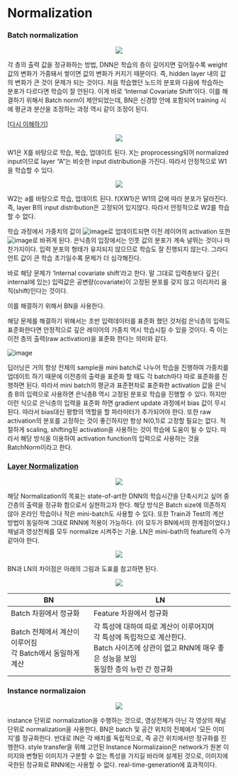 # Normalization 

### Batch normalization 

<p align="center">
   <img src="https://user-images.githubusercontent.com/26568793/57982037-80fa5900-7a7a-11e9-9058-c3b28cdc5308.png">
</p>

각 층의 출력 값을 정규화하는 방법, DNN은 학습의 층이 깊어지면 깊어질수록 weight값의 변화가 가중돼서 쌓이면 값의 변화가 커지기 때문이다. 즉, hidden layer 내의 값의 변화가 큰 것이 문제가 되는 것이다. 처음 학습했던 노드의 분포와 다음에 학습하는 분포가 다르다면 학습이 잘 안된다. 이게 바로 ‘Internal Covariate Shift’이다. 이를 해결하기 위해서 Batch norm이 제안되었는데, BN은 신경망 안에 포함되어 training 시에 평균과 분산을 조정하는 과정 역시 같이 조정이 된다. 

[[다시 이해하기](https://de-novo.org/2018/05/28/batch-normalization-%EC%9D%B4%ED%95%B4%ED%95%98%EA%B8%B0/)]

<p align="center">
   <img src="https://user-images.githubusercontent.com/26568793/57982039-88b9fd80-7a7a-11e9-9778-7ed7b6dec5db.png">
</p>

W1은 X를 바탕으로 학습, 복습, 업데이트 된다. X는 proprocessing되어 normalized input이므로 layer “A”는 비슷한 input distribution을 가진다. 따라서 안정적으로 W1을 학습할 수 있다. 

<p align="center">
   <img src="https://user-images.githubusercontent.com/26568793/57982042-91aacf00-7a7a-11e9-8ae8-a1a4929a8395.png">
</p>

W2는 a를 바탕으로 학습, 업데이트 된다. f(XW1)은 W1의 값에 따라 분포가 달라진다. 즉, layer B의 input distribution은 고정되어 있지않다. 따라서 안정적으로 W2를 학습할 수 없다.  

학습 과정에서 가중치의 값이 ![image](https://user-images.githubusercontent.com/26568793/57982048-a2f3db80-7a7a-11e9-9bcd-c0202e5b8cac.png)로 업데이트되면 이전 레이어의 activation 또한  ![image](https://user-images.githubusercontent.com/26568793/57982048-a2f3db80-7a7a-11e9-9bcd-c0202e5b8cac.png)로 바뀌게 된다. 은닉층의 입장에서는 인풋 값의 분포가 계속 널뛰는 것이나 마찬가지이다. 입력 분포의 형태가 유지되지 않으므로 학습도 잘 진행되지 않는다. 그라디언트 값이 큰 학습 초기일수록 문제가 더 심각해진다.

바로 해당 문제가 ‘Internal covariate shift’라고 한다. 말 그대로 입력층보다 깊은( internal에 있는) 입력값은 공변량(covariate)이 고정된 분포를 갖지 않고 이리저리 움직(shift)인다는 것이다. 

이를 해결하기 위해서 BN을 사용한다. 

해당 문제를 해결하기 위해서는 초반 입력데이터를 표준화 했던 것처럼 은닉층의 입력도 표준화한다면 안정적으로 깊은 레이어의 가중치 역시 학습시킬 수 있을 것이다. 즉 이는 이전 층의 출력(raw activation)을 표준화 한다는 의미와 같다.  

![image](https://user-images.githubusercontent.com/26568793/57982045-9a030a00-7a7a-11e9-96d6-5765e1f47258.png)

딥러닝은 거의 항상 전체의 sample을 mini batch로 나누어 학습을 진행하여 가중치를 업데이트 하기 때문에 이전층의 출력을 표준화 할 때도 각 batch마다 따로 표준화를 진행하면 된다. 따라서 mini batch의 평균과 표준편차로 표준화한 activation 값을 은닉층 B의 입력으로 사용하면 은닉층B 역시 고정된 분포로 학습을 진행할 수 있다. 하지만 이런 식으로 은닉층의 입력을 표준화 하면 gradient update 과정에서 bias 값이 무시된다. 따라서 bias대신 평향의 역할을 할 파라미터가 추가되어야 한다. 또한 raw activation의 분포를 고정하는 것이 좋긴하지만 항상 N(0,1)로 고정할 필요는 없다. 적절하게 scaling, shifting된 activation을 사용하는 것이 학습에 도움이 될 수 있다. 따라서 해당 방식을 이용하여 activation function의 입력으로 사용하는 것을  BatchNorm이라고 한다. 

### [Layer Normalization](<https://www.slideshare.net/ssuser06e0c5/normalization-72539464>) 



<p align="center">
   <img src="https://user-images.githubusercontent.com/26568793/58149805-6228dc00-7c9f-11e9-9cd0-ac33ce5538f4.png">
</p>

해당 Normalization의 목표는 state-of-art한 DNN의 학습시간을 단축시키고 싶어 중간층의 출력을 정규화 함으로서 실현하고자 한다. 해당 방식은 Batch size에 의존하지 않아 온라인 학습이나 작은 mini-batch도 사용할 수 있다. 또한 Train과 Test의 계산 방법이 동일하며 그대로 RNN에 적용이 가능하다. (이 모두가 BN에서의 한계점이었다.)  채널과 영상전체를 모두 normalize
시켜주는 기술. LN은 mini-bath의 feature의 수가 같아야 한다.

<p align="center">
   <img src="https://user-images.githubusercontent.com/26568793/58149993-31957200-7ca0-11e9-9a65-0afe1baa4af1.png">
</p>

BN과 LN의 차이점은 아래의 그림과 도표를 참고하면 된다. 

<p align="center">
   <img src="https://user-images.githubusercontent.com/26568793/58150227-edef3800-7ca0-11e9-939f-6a90d95621aa.png">
</p>

| BN                                                           | LN                                                           |
| ------------------------------------------------------------ | ------------------------------------------------------------ |
| Batch 차원에서 정규화                                        | Feature 차원에서 정규화                                      |
| Batch 전체에서 계산이 이루어짐<br />각 Batch에서 동일하게 계산 | 각 특성에 대하여 따로 계산이 이루어지며<br />각 특성에 독립적으로 계산한다. <br />Batch 사이즈에 상관이 없고 RNN에 매우 좋은 성능을 보임<br /> 동일한 층의 뉴런 간 정규화 |

### Instance normalizaion 

<p align="center">
   <img src="https://user-images.githubusercontent.com/26568793/58152364-5ccf8f80-7ca7-11e9-9dc4-e31127ca7739.png">
</p>

instance 단위로 normalization을 수행하는 것으로, 영상전체가 아닌 각 영상의 채널 단위로 normalization을 사용한다. BN은 batch 및 공간 위치의 전체에서 ‘모든 이미지’를 정규화한다. 반대로 IN은 각 배치를 독립적으로, 즉 공간 위치에서만 정규화를 진행한다. style transfer을 위해 고안된 Instance Normalizaion은 network가 원본 이미지와 변형된 이미지가 구분할 수 없는 특성을 가지길 바라며 설계된 것으로, 이미지에 국한된 정규화로 RNN에는 사용할 수 없다. real-time-generation에 효과적이다. 